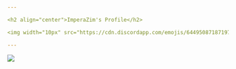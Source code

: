 ```yaml
---

<h2 align="center">ImperaZim's Profile</h2>

<img width="10px" src="https://cdn.discordapp.com/emojis/644950871871979537.png?size=2048" width="25px"></img> | Hello, my name is ImperaZim I'm a php programmer, javascript among others, at the moment I'm focusing on creating systems for minecraft servers!

---
```


<div id="github-readme-stats">
 <img src="https://github-readme-stats.vercel.app/api/?username=ImperaZim&show_icons=true&hide_border=true&theme=midnight-purple&count_private=true">
</div>